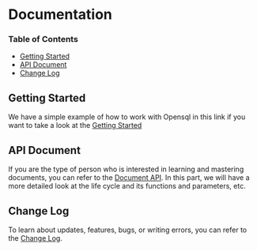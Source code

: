 # Documentation

### Table of Contents

- [Getting Started](#getting-started)
- [API Document](#api-document)
- [Change Log](#change-log)

## Getting Started

We have a simple example of how to work with Opensql in this link if you want to take a look at
the [Getting Started](https://github.com/opensql-org/opensql/tree/main/docs/start.md)

## API Document

If you are the type of person who is interested in learning and mastering documents, you can refer to
the [Document API](https://github.com/opensql-org/opensql/tree/main/docs/api.md). In this part, we will have a more
detailed look at the life cycle and its functions and parameters, etc.

## Change Log

To learn about updates, features, bugs, or writing errors, you can refer to
the [Change Log](https://github.com/opensql-org/opensql/blob/main/CHNAGELOG.md).